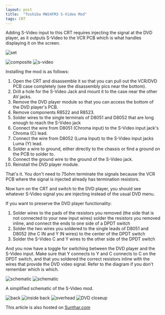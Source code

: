 ```yaml
---
layout: post
title:  "Toshiba MW24FM3 S-Video Mod"
tags: CRT
---
```

Adding S-Video input to this CRT requires injecting the signal at the DVD player, as it outputs S-Video to the VCR PCB which is what handles displaying it on the screen.

![set](/assets/img/IMG_20241223_011025.jpg)

![composite](/assets/img/IMG_1195.JPG)
![s-video](/assets/img/IMG_1184.JPG)

Installing the mod is as follows:

1. Open the CRT and disassemble it so that you can pull out the VCR/DVD PCB case completely (see the disassembly pics near the bottom).
2. Drill a hole for the S-Video Jack and mount it to the case near the other AV jacks.
3. Remove the DVD player module so that you can access the bottom of the DVD player's PCB.
3. Remove components R8522 and R8523.
4. Solder wires to the single terminals of D8051 and D8052 that are long enough to reach the S-Video jack
5. Connect the wire from D8051 (Chroma input) to the S-Video input jack's Chroma (C) lead.
6. Connect the wire from D8052 (Luma Input) to the S-Video input jacks Luma (Y) lead.
7. Solder a wire to ground, either directly to the chassis or find a ground on the PCB to solder to.
8. Connect the ground wire to the ground of the S-Video jack.
9. Reinstall the DVD player module.

That's it. You don't need to 75ohm terminate the signals because the VCR PCB where the signal is injected already has termination resistors.

Now turn on the CRT and switch to the DVD player, you should see whatever S-Video signal you are injecting instead of the usual DVD menu.

If you want to preserve the DVD player functionality:
1. Solder wires to the pads of the resistors you removed (the side that is not connected to your new input wires) solder the resistors you removed inline, and connect the ends to one side of a DPDT switch
2. Solder the two wires you soldered to the single leads of D8051 and D8052 (the C IN and Y IN wires) to the center of the DPDT switch
3. Solder the S-Video C and Y wires to the other side of the DPDT switch

And you now have a toggle for switching between the DVD player and the S-Video input. Make sure that Y connects to Y and C connects to C on the DPDT switch, and that you soldered the correct resistors inline with the wires that provide the DVD video signal. Refer to the diagram if you don't remember which is which.

![schematic](/assets/img/MW24FM3_SM_TOSHIBA_EN_0079.jpg)
![schematic](/assets/img/MW24FM3_SM_TOSHIBA_EN_0070.jpg)

A simplified schematic of the S-Video mod.

![back](/assets/img/IMG_20241222_153827.jpg)
![inside back](/assets/img/IMG_20241222_225620.jpg)
![overhead](/assets/img/IMG_20241222_225650.jpg)
![DVD closeup](/assets/img/IMG_20241222_225704.jpg)

This article is also hosted on [Sunthar.com](https://electron.sunthar.com/manadream/product/toshiba-mw24fm3-s-video-mod)